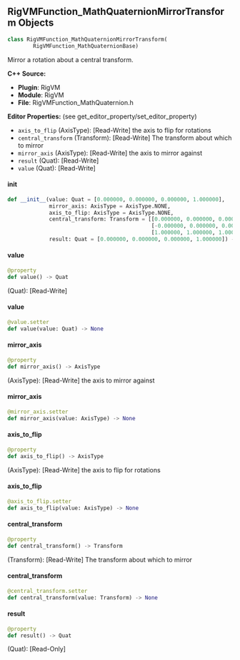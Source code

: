 ## RigVMFunction_MathQuaternionMirrorTransform Objects

```python
class RigVMFunction_MathQuaternionMirrorTransform(
        RigVMFunction_MathQuaternionBase)
```

Mirror a rotation about a central transform.

**C++ Source:**

- **Plugin**: RigVM
- **Module**: RigVM
- **File**: RigVMFunction_MathQuaternion.h

**Editor Properties:** (see get_editor_property/set_editor_property)

- ``axis_to_flip`` (AxisType):  [Read-Write] the axis to flip for rotations
- ``central_transform`` (Transform):  [Read-Write] The transform about which to mirror
- ``mirror_axis`` (AxisType):  [Read-Write] the axis to mirror against
- ``result`` (Quat):  [Read-Write]
- ``value`` (Quat):  [Read-Write]

<a id="unreal.RigVMFunction_MathQuaternionMirrorTransform.__init__"></a>

#### __init__

```python
def __init__(value: Quat = [0.000000, 0.000000, 0.000000, 1.000000],
             mirror_axis: AxisType = AxisType.NONE,
             axis_to_flip: AxisType = AxisType.NONE,
             central_transform: Transform = [[0.000000, 0.000000, 0.000000],
                                             [-0.000000, 0.000000, 0.000000],
                                             [1.000000, 1.000000, 1.000000]],
             result: Quat = [0.000000, 0.000000, 0.000000, 1.000000]) -> None
```

<a id="unreal.RigVMFunction_MathQuaternionMirrorTransform.value"></a>

#### value

```python
@property
def value() -> Quat
```

(Quat):  [Read-Write]

<a id="unreal.RigVMFunction_MathQuaternionMirrorTransform.value"></a>

#### value

```python
@value.setter
def value(value: Quat) -> None
```

<a id="unreal.RigVMFunction_MathQuaternionMirrorTransform.mirror_axis"></a>

#### mirror_axis

```python
@property
def mirror_axis() -> AxisType
```

(AxisType):  [Read-Write] the axis to mirror against

<a id="unreal.RigVMFunction_MathQuaternionMirrorTransform.mirror_axis"></a>

#### mirror_axis

```python
@mirror_axis.setter
def mirror_axis(value: AxisType) -> None
```

<a id="unreal.RigVMFunction_MathQuaternionMirrorTransform.axis_to_flip"></a>

#### axis_to_flip

```python
@property
def axis_to_flip() -> AxisType
```

(AxisType):  [Read-Write] the axis to flip for rotations

<a id="unreal.RigVMFunction_MathQuaternionMirrorTransform.axis_to_flip"></a>

#### axis_to_flip

```python
@axis_to_flip.setter
def axis_to_flip(value: AxisType) -> None
```

<a id="unreal.RigVMFunction_MathQuaternionMirrorTransform.central_transform"></a>

#### central_transform

```python
@property
def central_transform() -> Transform
```

(Transform):  [Read-Write] The transform about which to mirror

<a id="unreal.RigVMFunction_MathQuaternionMirrorTransform.central_transform"></a>

#### central_transform

```python
@central_transform.setter
def central_transform(value: Transform) -> None
```

<a id="unreal.RigVMFunction_MathQuaternionMirrorTransform.result"></a>

#### result

```python
@property
def result() -> Quat
```

(Quat):  [Read-Only]

<a id="unreal.RigUnit_MathQuaternionMirrorTransform"></a>